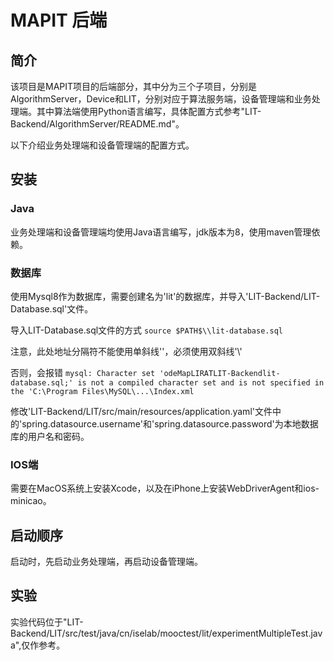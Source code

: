 # MAPIT 后端

## 简介

该项目是MAPIT项目的后端部分，其中分为三个子项目，分别是AlgorithmServer，Device和LIT，分别对应于算法服务端，设备管理端和业务处理端。其中算法端使用Python语言编写，具体配置方式参考"LIT-Backend/AlgorithmServer/README.md"。

以下介绍业务处理端和设备管理端的配置方式。

## 安装

### Java

业务处理端和设备管理端均使用Java语言编写，jdk版本为8，使用maven管理依赖。

### 数据库

使用Mysql8作为数据库，需要创建名为'lit'的数据库，并导入'LIT-Backend/LIT-Database.sql'文件。

导入LIT-Database.sql文件的方式
`source $PATH$\\lit-database.sql`

注意，此处地址分隔符不能使用单斜线'\'，必须使用双斜线'\\'

否则，会报错
`mysql: Character set 'odeMapLIRATLIT-Backendlit-database.sql;' is not a compiled character set and is not specified in the 'C:\Program Files\MySQL\...\Index.xml`

修改'LIT-Backend/LIT/src/main/resources/application.yaml'文件中的'spring.datasource.username'和'spring.datasource.password'为本地数据库的用户名和密码。

### IOS端

需要在MacOS系统上安装Xcode，以及在iPhone上安装WebDriverAgent和ios-minicao。

## 启动顺序

启动时，先启动业务处理端，再启动设备管理端。

## 实验

实验代码位于"LIT-Backend/LIT/src/test/java/cn/iselab/mooctest/lit/experimentMultipleTest.java",仅作参考。